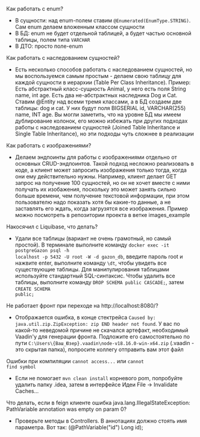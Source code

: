 Как работать с enum?

- В сущности: над enum-полем ставим <code>@Enumerated(EnumType.STRING)</code>. Сам enum делаем вложенным классом сущности
- В БД: enum не будет отдельной таблицей, а будет частью основной таблицы, полем типа <code>VARCHAR</code>
- В ДТО: просто поле-enum

Как работать с наследованием сущностей?

- Есть несколько способов работать с наследованием сущностей, но мы воспользуемся самым простым - делаем свою таблицу для каждой сущности в иерархии (Table Per Class Inheritance).
Пример: Есть абстрактный класс-сущность Animal, у него есть поля String name, int age. Есть два не-абстрактных наследника Dog и Cat. Ставим @Entity над всеми тремя классами, а в БД создаем две таблицы: dog и cat. У них будут поля BIGSERIAL id, VARCHAR(255) name, INT age. Вы могли заметить, что на уровне БД мы имеем дублирование колонок, его можно избежать при других подходах работы с наследованием сущностей (Joined Table Inheritance и Single Table Inheritance), но эти подходы чуть сложнее в реализации

Как работать с изображениями?
 
- Делаем эндпоинты для работы с изображениями отдельно от основных CRUD-эндпоинтов. Такой подход несложно реализовать в коде, а клиент может запросить изображения только тогда, когда они ему действительно нужны. Например, клиент делает GET запрос на получение 100 сущностей, но он не хочет вместе с ними получать их изобажения, поскольку это может занять сильно больше времени, чем получение текстовой информации, при этом пользователю надо показать хотя бы какие-то данные, а не заставлять его ждать, когда загрузятся все изображения. Пример можно посмотреть в репозитории проекта в ветке images_example

Накосячил с Liquibase, что делать?
- Удали все таблицы (вариант не очень грамотный, но самый простой). В терминале выполните команду <code>docker exec -it postgreGazon psql -h localhost -p 5432 -U root -W -d gazon_db</code>, введите пароль root  и нажвите enter, выполните команду <code>\dt</code>, чтобы увидеть все существующие таблицы. Для манипулирования таблицами используйте стандартный SQL-синтаксис. Чтобы удалить все таблицы, выполните команду <code>DROP SCHEMA public CASCADE;</code>, затем <code>CREATE SCHEMA public;</code>

Не работает фронт при переходе на http://localhost:8080/?
- Отображается ошибка, в конце стектрейса <code>Caused by: java.util.zip.ZipException: zip END header not found</code>. У вас по какой-то неведомой причине не скачался артефакт, необходимый Vaadin'у для генерации фронта. Подложите его самостоятельно по пути <code>C:\Users\\{Ваш_Юзер}.vaadin\node-v18.16.0-win-x64.zip</code> (.vaadin - это скрытая папка), попросите коллегу отправить вам этот файл

Ошибки при компиляции <code>cannot access...</code> или <code>cannot find symbol</code>
- Если не помогает <code>mvn clean install</code> корневого pom, попробуйте удалить папку .idea, затем в интерфейсе Идеи File -> Invalidate Caches...

Что делать, если в feign клиенте ошибка java.lang.IllegalStateException: PathVariable annotation was empty on param 0?
- Проверьте методы в Controllers. В аннотациях должно стоять имя параметра. Вот так: (@PathVariable("id") Long id);
